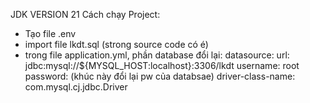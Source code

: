 JDK VERSION 21
Cách chạy Project:
- Tạo file .env
- import file lkdt.sql (strong source code có é)
- trong file application.yml, phần database đổi lại:
  datasource:
    url: jdbc:mysql://${MYSQL_HOST:localhost}:3306/lkdt
    username: root
    password: (khúc này đổi lại pw của databsae)
    driver-class-name: com.mysql.cj.jdbc.Driver
